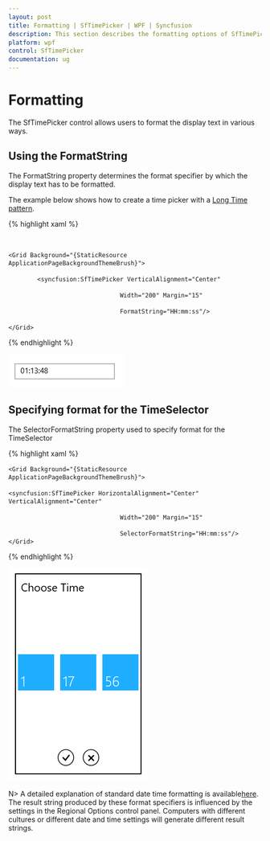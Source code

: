 ```yaml
---
layout: post
title: Formatting | SfTimePicker | WPF | Syncfusion
description: This section describes the formatting options of SfTimePicker control
platform: wpf
control: SfTimePicker
documentation: ug
---
```


# Formatting

The SfTimePicker control allows users to format the display text in various ways.



## Using the FormatString

The FormatString property determines the format specifier by which the display text has to be formatted.

The example below shows how to create a time picker with a [Long Time pattern](http://msdn.microsoft.com/en-us/library/system.globalization.datetimeformatinfo.longtimepattern(v=vs.71).aspx).

{% highlight xaml %}

  



	<Grid Background="{StaticResource ApplicationPageBackgroundThemeBrush}">

            <syncfusion:SfTimePicker VerticalAlignment="Center" 

                                   Width="200" Margin="15"

                                   FormatString="HH:mm:ss"/>

	</Grid>

{% endhighlight %}

![SfTimePicker format string](Features_images/Features_img1.png)

## Specifying format for the TimeSelector

The SelectorFormatString property used to specify format for the TimeSelector



{% highlight xaml %}

	<Grid Background="{StaticResource ApplicationPageBackgroundThemeBrush}">

    <syncfusion:SfTimePicker HorizontalAlignment="Center" VerticalAlignment="Center" 

                                   Width="200" Margin="15"

                                   SelectorFormatString="HH:mm:ss"/>
	</Grid>

{% endhighlight  %}


![SfTimePicker selection format string](Features_images/Features_img2.png)

N>  A detailed explanation of standard date time formatting is available[here](http://msdn.microsoft.com/en-us/library/az4se3k1(v=vs.71).aspx). The result string produced by these format specifiers is influenced by the settings in the Regional Options control panel. Computers with different cultures or different date and time settings will generate different result strings.
